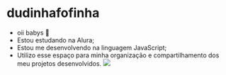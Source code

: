 # dudinhafofinha
- oii babys 💙                      
- Estou estudando na Alura;
- Estou me desenvolvendo na linguagem JavaScript;
- Utilizo esse espaço para minha organização e compartilhamento dos meu projetos desenvolvidos.
![](https://media1.giphy.com/media/v1.Y2lkPTc5MGI3NjExOWJ5aXFkOTIweXdvcm5qczR6czhiaHBsOGFnbHpmcXByM3huYmtmeSZlcD12MV9pbnRlcm5hbF9naWZfYnlfaWQmY3Q9Zw/MDJ9IbxxvDUQM/giphy.webp)
